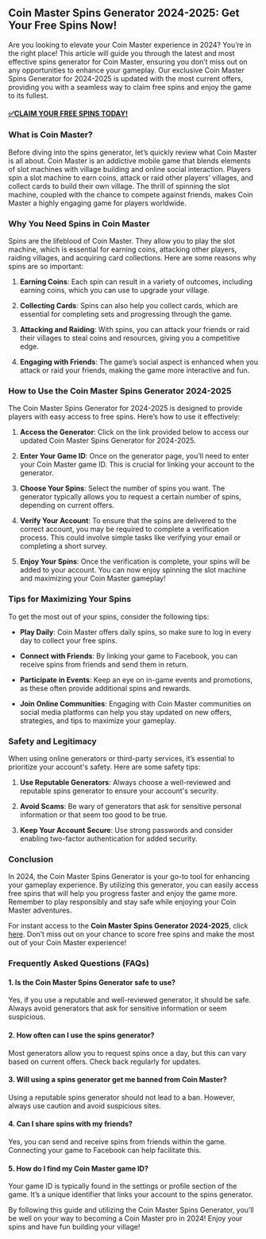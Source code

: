 ## Coin Master Spins Generator 2024-2025: Get Your Free Spins Now!

Are you looking to elevate your Coin Master experience in 2024? You’re in the right place! This article will guide you through the latest and most effective spins generator for Coin Master, ensuring you don’t miss out on any opportunities to enhance your gameplay. Our exclusive Coin Master Spins Generator for 2024-2025 is updated with the most current offers, providing you with a seamless way to claim free spins and enjoy the game to its fullest.

#### [✅CLAIM YOUR FREE SPINS TODAY!](https://edris2025.github.io/spins/)

### What is Coin Master?

Before diving into the spins generator, let’s quickly review what Coin Master is all about. Coin Master is an addictive mobile game that blends elements of slot machines with village building and online social interaction. Players spin a slot machine to earn coins, attack or raid other players’ villages, and collect cards to build their own village. The thrill of spinning the slot machine, coupled with the chance to compete against friends, makes Coin Master a highly engaging game for players worldwide.

### Why You Need Spins in Coin Master

Spins are the lifeblood of Coin Master. They allow you to play the slot machine, which is essential for earning coins, attacking other players, raiding villages, and acquiring card collections. Here are some reasons why spins are so important:

1. **Earning Coins**: Each spin can result in a variety of outcomes, including earning coins, which you can use to upgrade your village.
  
2. **Collecting Cards**: Spins can also help you collect cards, which are essential for completing sets and progressing through the game.
  
3. **Attacking and Raiding**: With spins, you can attack your friends or raid their villages to steal coins and resources, giving you a competitive edge.

4. **Engaging with Friends**: The game’s social aspect is enhanced when you attack or raid your friends, making the game more interactive and fun.

### How to Use the Coin Master Spins Generator 2024-2025

The Coin Master Spins Generator for 2024-2025 is designed to provide players with easy access to free spins. Here’s how to use it effectively:

1. **Access the Generator**: Click on the link provided below to access our updated Coin Master Spins Generator for 2024-2025.

2. **Enter Your Game ID**: Once on the generator page, you’ll need to enter your Coin Master game ID. This is crucial for linking your account to the generator.

3. **Choose Your Spins**: Select the number of spins you want. The generator typically allows you to request a certain number of spins, depending on current offers.

4. **Verify Your Account**: To ensure that the spins are delivered to the correct account, you may be required to complete a verification process. This could involve simple tasks like verifying your email or completing a short survey.

5. **Enjoy Your Spins**: Once the verification is complete, your spins will be added to your account. You can now enjoy spinning the slot machine and maximizing your Coin Master gameplay!

### Tips for Maximizing Your Spins

To get the most out of your spins, consider the following tips:

- **Play Daily**: Coin Master offers daily spins, so make sure to log in every day to collect your free spins.

- **Connect with Friends**: By linking your game to Facebook, you can receive spins from friends and send them in return.

- **Participate in Events**: Keep an eye on in-game events and promotions, as these often provide additional spins and rewards.

- **Join Online Communities**: Engaging with Coin Master communities on social media platforms can help you stay updated on new offers, strategies, and tips to maximize your gameplay.

### Safety and Legitimacy

When using online generators or third-party services, it’s essential to prioritize your account's safety. Here are some safety tips:

1. **Use Reputable Generators**: Always choose a well-reviewed and reputable spins generator to ensure your account's security.

2. **Avoid Scams**: Be wary of generators that ask for sensitive personal information or that seem too good to be true.

3. **Keep Your Account Secure**: Use strong passwords and consider enabling two-factor authentication for added security.

### Conclusion

In 2024, the Coin Master Spins Generator is your go-to tool for enhancing your gameplay experience. By utilizing this generator, you can easily access free spins that will help you progress faster and enjoy the game more. Remember to play responsibly and stay safe while enjoying your Coin Master adventures.

For instant access to the **Coin Master Spins Generator 2024-2025**, click [here](#). Don’t miss out on your chance to score free spins and make the most out of your Coin Master experience!

### Frequently Asked Questions (FAQs)

#### 1. Is the Coin Master Spins Generator safe to use?

Yes, if you use a reputable and well-reviewed generator, it should be safe. Always avoid generators that ask for sensitive information or seem suspicious.

#### 2. How often can I use the spins generator?

Most generators allow you to request spins once a day, but this can vary based on current offers. Check back regularly for updates.

#### 3. Will using a spins generator get me banned from Coin Master?

Using a reputable spins generator should not lead to a ban. However, always use caution and avoid suspicious sites.

#### 4. Can I share spins with my friends?

Yes, you can send and receive spins from friends within the game. Connecting your game to Facebook can help facilitate this.

#### 5. How do I find my Coin Master game ID?

Your game ID is typically found in the settings or profile section of the game. It’s a unique identifier that links your account to the spins generator.

By following this guide and utilizing the Coin Master Spins Generator, you’ll be well on your way to becoming a Coin Master pro in 2024! Enjoy your spins and have fun building your village!
